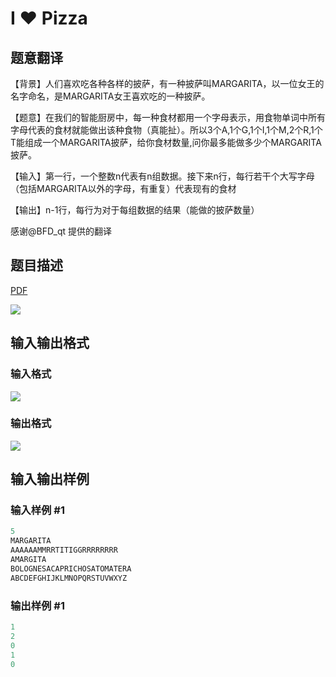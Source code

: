 # I ❤ Pizza

## 题意翻译

【背景】人们喜欢吃各种各样的披萨，有一种披萨叫MARGARITA，以一位女王的名字命名，是MARGARITA女王喜欢吃的一种披萨。

【题意】在我们的智能厨房中，每一种食材都用一个字母表示，用食物单词中所有字母代表的食材就能做出该种食物（真能扯）。所以3个A,1个G,1个I,1个M,2个R,1个T能组成一个MARGARITA披萨，给你食材数量,问你最多能做多少个MARGARITA披萨。

【输入】第一行，一个整数n代表有n组数据。接下来n行，每行若干个大写字母（包括MARGARITA以外的字母，有重复）代表现有的食材

【输出】n-1行，每行为对于每组数据的结果（能做的披萨数量）

感谢@BFD_qt 提供的翻译

## 题目描述

[problemUrl]: https://uva.onlinejudge.org/index.php?option=com_onlinejudge&Itemid=8&category=602&page=show_problem&problem=4349

[PDF](https://uva.onlinejudge.org/external/126/p12626.pdf)

![](https://cdn.luogu.com.cn/upload/vjudge_pic/UVA12626/6a99ba952804d79a6a622cc4f2ee1c137143d905.png)

## 输入输出格式

### 输入格式

![](https://cdn.luogu.com.cn/upload/vjudge_pic/UVA12626/4e511776de24c92cbad6b9dce63674a9ad4d1c74.png)

### 输出格式

![](https://cdn.luogu.com.cn/upload/vjudge_pic/UVA12626/8439b1d440c03bb6da7b216edcc3bef079f51def.png)

## 输入输出样例

### 输入样例 #1

```cpp
5
MARGARITA
AAAAAAMMRRTITIGGRRRRRRRR
AMARGITA
BOLOGNESACAPRICHOSATOMATERA
ABCDEFGHIJKLMNOPQRSTUVWXYZ
```


### 输出样例 #1

```cpp
1
2
0
1
0
```


